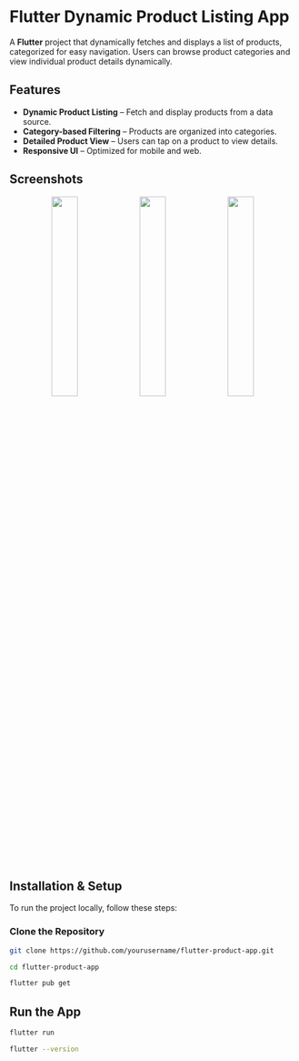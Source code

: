 #  Flutter Dynamic Product Listing App

A **Flutter** project that dynamically fetches and displays a list of products, categorized for easy navigation. Users can browse product categories and view individual product details dynamically.

##  Features
-  **Dynamic Product Listing** – Fetch and display products from a data source.
-  **Category-based Filtering** – Products are organized into categories.
-  **Detailed Product View** – Users can tap on a product to view details.
-  **Responsive UI** – Optimized for mobile and web.

##  Screenshots
<p align="center">
  <img src="https://github.com/user-attachments/assets/83b16a97-3568-45e6-9967-70ec00cbc7be" width="30%">
  <img src="https://github.com/user-attachments/assets/682e4366-5bf9-4547-88ad-af9d55faf1bc" width="30%">
  <img src="https://github.com/user-attachments/assets/2959abb4-15af-445e-8b5c-c2407b4aa074" width="30%">
</p>


##  Installation & Setup
To run the project locally, follow these steps:

###  Clone the Repository
```sh
git clone https://github.com/yourusername/flutter-product-app.git

cd flutter-product-app

flutter pub get
```
## Run the App
```sh
flutter run
```

```sh
flutter --version
```
